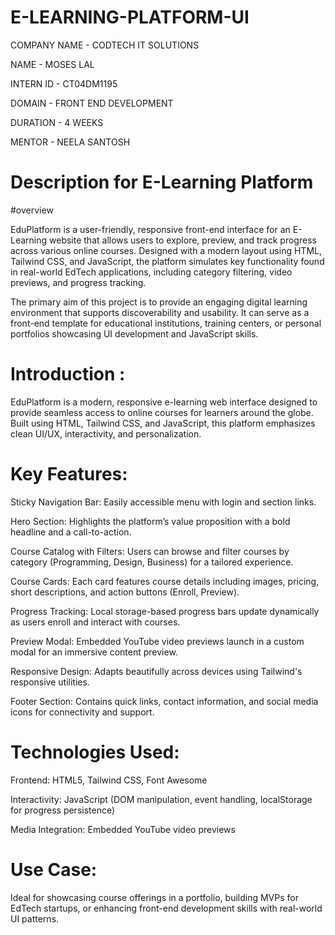 # E-LEARNING-PLATFORM-UI

COMPANY NAME - CODTECH IT SOLUTIONS

NAME - MOSES LAL

INTERN ID - CT04DM1195

DOMAIN - FRONT END DEVELOPMENT

DURATION - 4 WEEKS

MENTOR - NEELA SANTOSH

# Description for E-Learning Platform 

#overview 

EduPlatform is a user-friendly, responsive front-end interface for an E-Learning website that allows users to explore, preview, and track progress across various online courses. Designed with a modern layout using HTML, Tailwind CSS, and JavaScript, the platform simulates key functionality found in real-world EdTech applications, including category filtering, video previews, and progress tracking.

The primary aim of this project is to provide an engaging digital learning environment that supports discoverability and usability. It can serve as a front-end template for educational institutions, training centers, or personal portfolios showcasing UI development and JavaScript skills.

# Introduction :

EduPlatform is a modern, responsive e-learning web interface designed to provide seamless access to online courses for learners around the globe. Built using HTML, Tailwind CSS, and JavaScript, this platform emphasizes clean UI/UX, interactivity, and personalization.

# Key Features:

Sticky Navigation Bar: Easily accessible menu with login and section links.

Hero Section: Highlights the platform’s value proposition with a bold headline and a call-to-action.

Course Catalog with Filters: Users can browse and filter courses by category (Programming, Design, Business) for a tailored experience.

Course Cards: Each card features course details including images, pricing, short descriptions, and action buttons (Enroll, Preview).

Progress Tracking: Local storage-based progress bars update dynamically as users enroll and interact with courses.

Preview Modal: Embedded YouTube video previews launch in a custom modal for an immersive content preview.

Responsive Design: Adapts beautifully across devices using Tailwind's responsive utilities.

Footer Section: Contains quick links, contact information, and social media icons for connectivity and support.

# Technologies Used:

Frontend: HTML5, Tailwind CSS, Font Awesome

Interactivity: JavaScript (DOM manipulation, event handling, localStorage for progress persistence)

Media Integration: Embedded YouTube video previews

# Use Case:
Ideal for showcasing course offerings in a portfolio, building MVPs for EdTech startups, or enhancing front-end development skills with real-world UI patterns.

